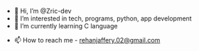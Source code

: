 - 👋 Hi, I’m @Zric-dev
- 👀 I’m interested in tech, programs, python, app development
- 🌱 I’m currently learning C language
<!--- 💞️ I’m looking to collaborate on ... --->
- 📫 How to reach me - rehanjaffery.02@gmail.com

<!---
Zric-dev/Zric-dev is a ✨ special ✨ repository because its `README.md` (this file) appears on your GitHub profile.
You can click the Preview link to take a look at your changes.
--->
